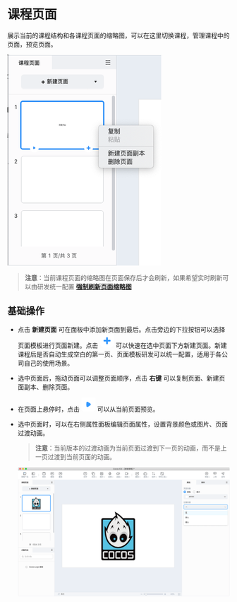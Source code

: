 # 课程页面

展示当前的课程结构和各课程页面的缩略图，可以在这里切换课程，管理课程中的页面，预览页面。

![课程页面](img/Course_page.png)

>**注意**：当前课程页面的缩略图在页面保存后才会刷新，如果希望实时刷新可以由研发统一配置 [**强制刷新页面缩略图**](../developer/refresh-page/index.md)

## 基础操作

- 点击 **新建页面** 可在面板中添加新页面到最后。点击旁边的下拉按钮可以选择页面模板进行页面新建。点击 ![快捷新建](img/new_page.png) 可以快速在选中页面下方新建页面。新建课程后是否自动生成空白的第一页、页面模板研发可以统一配置，适用于各公司自己的使用场景。

- 选中页面后，拖动页面可以调整页面顺序，点击 **右键** 可以复制页面、新建页面副本、删除页面。

- 在页面上悬停时，点击 ![预览](img/preview.png) 可以从当前页面预览。

- 选中页面时，可以在右侧属性面板编辑页面属性，设置背景颜色或图片、页面过渡动画。
    >**注意**：当前版本的过渡动画为当前页面过渡到下一页的动画，而不是上一页过渡到当前页面的动画。

    ![页面属性](img/page_component.png)
